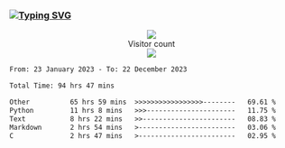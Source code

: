 ### <a href="https://git.io/typing-svg"><img src="https://readme-typing-svg.herokuapp.com?font=Fira+Code&pause=1000&width=435&lines=+Hi+%F0%9F%91%8B+There+is+Chenghow" alt="Typing SVG" /></a>
<p align="center"> 
  <img src="https://github-readme-stats.vercel.app/api?username=chenghow&show_icons=true"><br>
  Visitor count<br>
  <img src="https://profile-counter.glitch.me/chenghow/count.svg">
</p>

<!--START_SECTION:waka-->

```txt
From: 23 January 2023 - To: 22 December 2023

Total Time: 94 hrs 47 mins

Other          65 hrs 59 mins  >>>>>>>>>>>>>>>>>--------   69.61 %
Python         11 hrs 8 mins   >>>----------------------   11.75 %
Text           8 hrs 22 mins   >>-----------------------   08.83 %
Markdown       2 hrs 54 mins   >------------------------   03.06 %
C              2 hrs 47 mins   >------------------------   02.95 %
```

<!--END_SECTION:waka-->
